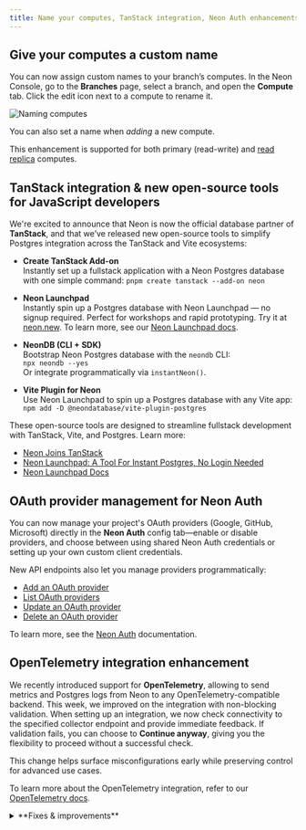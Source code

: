 ```yaml
---
title: Name your computes, TanStack integration, Neon Auth enhancements, and more
---
```


## Give your computes a custom name

You can now assign custom names to your branch’s computes. In the Neon Console, go to the **Branches** page, select a branch, and open the **Compute** tab. Click the edit icon next to a compute to rename it.

![Naming computes](/docs/relnotes/name_computes.png)

You can also set a name when _adding_ a new compute.

This enhancement is supported for both primary (read-write) and [read replica](/docs/introduction/read-replicas) computes.

## TanStack integration & new open-source tools for JavaScript developers

We're excited to announce that Neon is now the official database partner of **TanStack**, and that we’ve released new open-source tools to simplify Postgres integration across the TanStack and Vite ecosystems:

- **Create TanStack Add-on**  
  Instantly set up a fullstack application with a Neon Postgres database with one simple command:
  `pnpm create tanstack --add-on neon`

- **Neon Launchpad**  
  Instantly spin up a Postgres database with Neon Launchpad — no signup required. Perfect for workshops and rapid prototyping. Try it at [neon.new](https://neon.new/). To learn more, see our [Neon Launchpad docs](https://neon.com/docs/reference/neon-launchpad).

- **NeonDB (CLI + SDK)**  
  Bootstrap Neon Postgres database with the `neondb` CLI:  
  `npx neondb --yes`  
  Or integrate programmatically via `instantNeon()`.

- **Vite Plugin for Neon**  
  Use Neon Launchpad to spin up a Postgres database with any Vite app:  
  `npm add -D @neondatabase/vite-plugin-postgres`

These open-source tools are designed to streamline fullstack development with TanStack, Vite, and Postgres. Learn more:
-  [Neon Joins TanStack](https://neon.tech/blog/neon-joins-tanstack)
- [Neon Launchpad: A Tool For Instant Postgres, No Login Needed](https://neon.tech/blog/neon-launchpad)
- [Neon Launchpad Docs](https://neon.com/docs/reference/neon-launchpad)

## OAuth provider management for Neon Auth

You can now manage your project's OAuth providers (Google, GitHub, Microsoft) directly in the **Neon Auth** config tab—enable or disable providers, and choose between using shared Neon Auth credentials or setting up your own custom client credentials.

New API endpoints also let you manage providers programmatically:

- [Add an OAuth provider](https://api-docs.neon.tech/reference/addneonauthoauthprovider)
- [List OAuth providers](https://api-docs.neon.tech/reference/listneonauthoauthproviders)
- [Update an OAuth provider](https://api-docs.neon.tech/reference/updateneonauthoauthprovider)
- [Delete an OAuth provider](https://api-docs.neon.tech/reference/deleteneonauthoauthprovider)

To learn more, see the [Neon Auth](/docs/neon-auth/overview) documentation.

## OpenTelemetry integration enhancement

We recently introduced support for **OpenTelemetry**, allowing to send metrics and Postgres logs from Neon to any OpenTelemetry-compatible backend. This week, we improved on the integration with non-blocking validation. When setting up an integration, we now check connectivity to the specified collector endpoint and provide immediate feedback. If validation fails, you can choose to **Continue anyway**, giving you the flexibility to proceed without a successful check.

This change helps surface misconfigurations early while preserving control for advanced use cases.

To learn more about the OpenTelemetry integration, refer to our [OpenTelemetry docs](/docs/guides/opentelemetry).

<details>

<summary>**Fixes & improvements**</summary>

- **Neon CLI**
  - The Neon CLI now supports a `--name` option that you can use when adding a compute or a read replica to a Neon branch.

    ```bash
    neon branches add-compute mybranch --name myreplica --type read_only
    ```

  - The CLI now automatically detects invalid credentials (401 responses), deletes them, and prompts for re-authentication instead of failing immediately

    > 🚀 If you're not using the Neon CLI yet, get set up in just a few steps with the [Neon CLI Quickstart](/docs/reference/cli-quickstart).

- **Fixes**
  - Addressed an issue where projects created via [Netlify DB](https://www.netlify.com/blog/netlify-db-database-for-ai-native-development/) and claimed into Vercel-managed or accounts could lose certain project configuration settings. To avoid this issue, transfers of projects created via Netlify DB to Vercel-managed org accounts are currently not supported.

</details>
